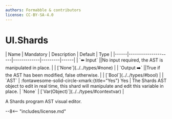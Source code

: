 ```yaml
---
authors: Formabble & contributors
license: CC-BY-SA-4.0
---
```



# UI.Shards

<div class="sh-parameters" markdown="1">
| Name | Mandatory | Description | Default | Type |
|------|---------------------|-------------|---------|------|
| `⬅️ Input` ||No input required, the AST is manipulated in place. | | [`None`](../../types/#none) |
| `Output ➡️` ||True if the AST has been modified, false otherwise. | | [`Bool`](../../types/#bool) |
| `AST` | :fontawesome-solid-circle-xmark:{title="Yes"} Yes  | The Shards AST object to edit in real time, this shard will manipulate and edit this variable in place. | `None` | [`Var(Object)`](../../types/#contextvar) |

</div>

A Shards program AST visual editor.

--8<-- "includes/license.md"

